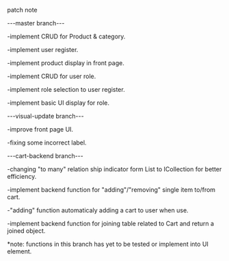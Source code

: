 patch note

---master branch---


-implement CRUD for Product & category.


-implement user register.


-implement product display in front page.


-implement CRUD for user role.


-implement role selection to user register.


-implement basic UI display for role.


---visual-update branch---


-improve front page UI.


-fixing some incorrect label.

---cart-backend branch---


-changing "to many" relation ship indicator form List to ICollection for better efficiency.


-implement backend function for "adding"/"removing" single item to/from cart.


-"adding" function automaticaly adding a cart to user when use.


-implement backend function for joining table related to Cart and return a joined object.


*note: functions in this branch has yet to be tested or implement into UI element.
